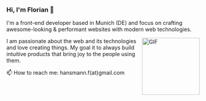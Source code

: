 ### Hi, I'm Florian 👋

I'm a front-end developer  based in Munich (DE) and focus on crafting awesome-looking & performant websites with modern web technologies.

<img align="right" alt="GIF" height="150px" src="https://media.giphy.com/media/du3J3cXyzhj75IOgvA/giphy.gif" />

I am passionate about the web and its technologies and love creating things.
My goal it to always build intuitive products that bring joy to the people using them.

📫  How to reach me: hansmann.f(at)gmail.com

